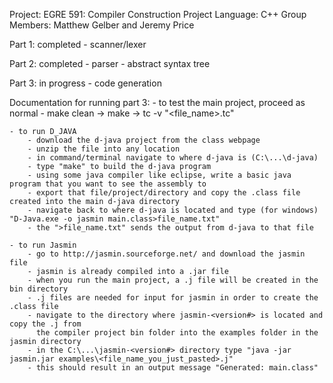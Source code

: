 Project: EGRE 591: Compiler Construction Project
Language: C++
Group Members: Matthew Gelber and Jeremy Price

Part 1: completed
    - scanner/lexer

Part 2: completed
    - parser
    - abstract syntax tree

Part 3: in progress
    - code generation

Documentation for running part 3:
    - to test the main project, proceed as normal
        - make clean -> make -> tc -v "<file_name>.tc"

    - to run D_JAVA
        - download the d-java project from the class webpage
        - unzip the file into any location
        - in command/terminal navigate to where d-java is (C:\...\d-java)
        - type "make" to build the d-java program
        - using some java compiler like eclipse, write a basic java program that you want to see the assembly to
        - export that file/project/directory and copy the .class file created into the main d-java directory
        - navigate back to where d-java is located and type (for windows) "D-Java.exe -o jasmin main.class>file_name.txt"
        - the ">file_name.txt" sends the output from d-java to that file

    - to run Jasmin
        - go to http://jasmin.sourceforge.net/ and download the jasmin file
        - jasmin is already compiled into a .jar file
        - when you run the main project, a .j file will be created in the bin directory
        - .j files are needed for input for jasmin in order to create the .class file
        - navigate to the directory where jasmin-<version#> is located and copy the .j from
          the compiler project bin folder into the examples folder in the jasmin directory
        - in the C:\...\jasmin-<version#> directory type "java -jar jasmin.jar examples\<file_name_you_just_pasted>.j"
        - this should result in an output message "Generated: main.class"